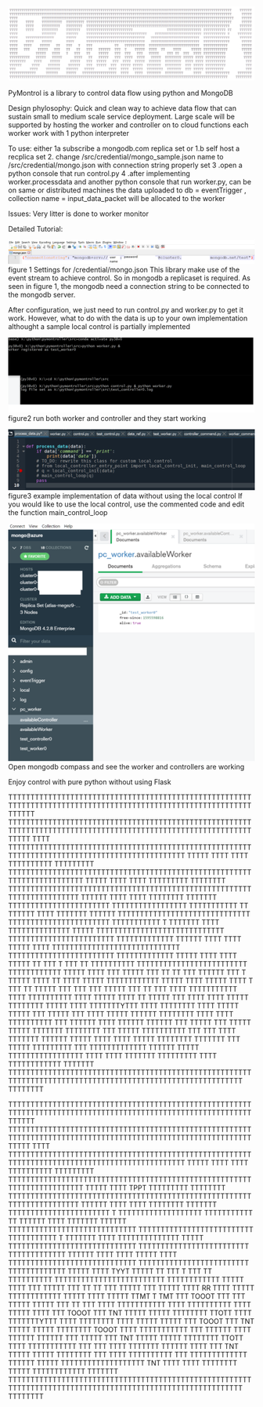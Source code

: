 ![TT](<img/logo.png>)

PyMontrol is a library to control data flow using python and MongoDB

Design phylosophy:
Quick and clean way to achieve data flow that can sustain small to medium scale service deployment.
Large scale will be supported by hosting the worker and controller on to cloud functions
each worker work with 1 python interpreter



To use:
either 1a subscribe a mongodb.com replica set or 1.b self host a recplica set
2. change /src/credential/mongo_sample.json name to /src/credential/mongo.json with connection string properly set
3 .open a python console that run control.py
4 .after implementing worker.processdata and another python console that run worker.py, can be on same or distributed machines
the data uploaded to db = eventTrigger , collection name = input_data_packet will be allocated to the worker

Issues:
Very litter is done to worker monitor


Detailed Tutorial:

![TT](<img/mongo_json_settings.png>)
figure 1  Settings for /credential/mongo.json
This library make use of the event stream to achieve control. So in mongodb a replicaset is required.
As seen in figure 1, the mongodb need a connection string to be connected to the mongodb server.

After configuration, we just need to run control.py and worker.py to get it work.
However, what to do with the data is up to your own implementation althought a sample local control is partially implemented

![TT](<img/run_controller_and_worker.png>)
figure2 run both worker and controller and they start working

![TT](<img/example_process_data.png>)
figure3 example implementation of data without using the local control
If you would like to use the local control, use the commented code and edit the function main_control_loop

![TT](<img/compassView.png>)
Open mongodb compass and see the worker and controllers are working


Enjoy control with pure python without using Flask

 TTTTTTTTTTTTTTTTTTTTTTTTTTTTTTTTTTTTTTTTTTTTTTTTTTTTTTTTTTTTTTTTTTTTTTTTTTTTTTTTTTTTTTTTTTTTTTTTTTTTTTTTTTTTTT    TTTTTT
 TTTTTTTTTTTTTTTTTTTTTTTTTTTTTTTTTTTTTTTTTTTTTTTTTTTTTTTTTTTTTTTTTTTTTTTTTTTTTTTTTTTTTTTTTTTTTTTTTTTTTTTTTTTTTT     TTTTT
 TTTT            TTTTTTTTTTTTTTTTTTTTTTTTTTTTTTTTTTTTTTTTTTTTTTTTTTTTTTTTTTTTTTTTTTTTTTTTTTTTTTTTTTTTTTTTTTTTTTT    TTTTT
 TTTT    TTTT    TTTTTTTTTT  TTTTTTTTT TTTTTTTTTTTTTTTTTTTTTTTTTTTTTTTTTTTTTTTTTTTTTTTTTTTTTTTTTTTTTTTTTTTTTTTT     TTTTT
 TTTT    TTTT    TTTTTTTTT   TTTTTTTT  TTTTTTTTTTTTTTTTTTTTTTTTTTTTTTTTTTTTTTTTTTTTTTTTTTTTTTTTTTTTTTTTTTTTTTT     TTTTTT
 TTTT    TTTT    TTTTTTTT    TTTTTTT   TTTTTTTTTTTTTTTTTTTTTTT                 TTTTTTTTTTTTTTTTT TTTTTTTTTTT TT    TTTTTT
 TTTT            TTTTTTT     TTTTTT    TTTTTTTTTTTTTTTTTTTTTTTTTTTTTT    TTTTTTTTTTTTTTTTTTTTTTT TTTTTTTTTTT T    TTTTTTT
 TTTT    TTTTTTTTTTTTTT      TTTTT     TTTTTTTTTTTTTTTTTTTTTTTTTTTTT   TTTTTTTTTTTTTTTTTTTTTTTT  TTTTTTTTTTTTT     TTTTTT
 TTTT    TTTT    TTTTT       TTTT      TTTTTTTTTTTTTTTTTTTTTTTTTTTTT   TTTTTTTTTTTTTTTTTTTTTTTT  TTTTTTTTTTTTT      TTTTT
 TTTT   TTTT    TTTTT   TT   TTT   T   TTT           TT   TTTTTTTTTT  TTTTTTTTTTTTTTTTTTTTTTTTT  TTTTTTTTTTTT       TTTTT
 TTTT   TTT    TTTTT   TTT   TT   TT   TTT   TTTTTT  TTT  T    TTTTT  TTTT  TT    TTTT     TTTTT TTTTTTTTTTTT       TTTTT
 TTTT         TTTTT   TTTT   T   TTT   TT    TTTTT   TTT  TTT   TTT   TTTTT    TTT TT  TTT  TTTT TTTTTTTTTTT         TTTT
 TTTTTTTTTT   TTTT   TTTTT      TTTT   TT   TTTTT   TTT  TTTT  TTTT   TTTTT  TTTTTTTT TTTTT TTTT TTTTTTTYTTT         TTTT
 TTTTTTTT    TTTT    TTTTT     TTTTT   TTT  TTTTT   TTT  TTTT  TTTTT  TTTTTT  TTTTTTTT  TTTT TTTT TTTTTTTTTT          TTT
 TTTTTT     TTTT    TTTTTT    TTTTTT   TTT  TTTTT  TTT  TTTTT TTTTT  TTTTTTT  TTTTTTTT  TTT TTTTT TTTTTTTTTT          TTT
 TTT       TTTT    TTTTTTT   TTTTTT   TTTTT       TTTT  TTTT  TTTTT  TTTTTTTT  TTTTTTT  TTT TTTTT TTTTTTTTT           TTT
 TTTTTTTTTTTTT     TTTTTT    TTTTT   TTTTTTTTTTTTTTTTT  TTTT   TTTT  TTTTTTT  TTTTTTTTT     TTTT  TTTTTTTTTTTT    TTTTTTT
 TTTTTTTTTTTTTTTTTTTTTTTTTTTTTTTTTTTTTTTTTTTTTTTTTTTTTTTTTTTTTTTTTTTTTTTTTTTTTTTTTTTTTTTTTTTTTTTTTTTTTTTTTTTT    TTTTTTTT
 
 TTTTTTTTTTTTTTTTTTTTTTTTTTTTTTTTTTTTTTTTTTTTTTTTTTTTTTTTTTTTTTTTTTTTTTTTTTTTTTTTTTTTTTTTTTTTTTTTTTTTTTTTTTTTTT    TTTTTT
 TTTTTTTTTTTTTTTTTTTTTTTTTTTTTTTTTTTTTTTTTTTTTTTTTTTTTTTTTTTTTTTTTTTTTTTTTTTTTTTTTTTTTTTTTTTTTTTTTTTTTTTTTTTTTT     TTTTT
 TTTT            TTTTTTTTTTTTTTTTTTTTTTTTTTTTTTTTTTTTTTTTTTTTTTTTTTTTTTTTTTTTTTTTTTTTTTTTTTTTTTTTTTTTTTTTTTTTTTT    TTTTT
 TTTT    TTTT    TTTTTTTTTT  TTTTTTTTT TTTTTTTTTTTTTTTTTTTTTTTTTTTTTTTTTTTTTTTTTTTTTTTTTTTTTTTTTTTTTTTTTTTTTTTT     TTTTT
 TTTT    TPPT    TTTTTTTTT   TTTTTTTT  TTTTTTTTTTTTTTTTTTTTTTTTTTTTTTTTTTTTTTTTTTTTTTTTTTTTTTTTTTTTTTTTTTTTTTT     TTTTTT
 TTTT    TTTT    TTTTTTTT    TTTTTTT   TTTTTTTTTTTTTTTTTTTTTTT       T       TTTTTTTTTTTTTTTTTTT TTTTTTTTTTT TT    TTTTTT
 TTTT            TTTTTTT     TTTTTT    TTTTTTTTTTTTTTTTTTTTTTTTTTTTT  TTTTTTTTTTTTTTTTTTTTTTTTTT TTTTTTTTTTT T    TTTTTTT
 TTTT    TTTTTTTTTTTTTT      TTTTT     TTTTTTTTTTTTTTTTTTTTTTTTTTTTT  TTTTTTTTTTTTTTTTTTTTTTTTT  TTTTTTTTTTTTT     TTTTTT
 TTTT    TTTT    TTTTT       TTTT      TTTTTTTTTTTTTTTTTTTTTTTTTTTTT  TTTTTTTTTTTTTTTTTTTTTTTTT  TTTTTTTTTTTTT      TTTTT
 TTTT   TYYT    TTTTT   TT   TTT   T   TTT           TT   TTTTTTTTTT  TTTTTTTTTTTTTTTTTTTTTTTTT  TTTTTTTTTTTT       TTTTT
 TTTT   TTT    TTTTT   TTT   TT   TT   TTT   TTTTT   TTT       TTTTT  TTTT  RR    TTTT     TTTTT TTTTTTTTTTTT       TTTTT
 TTTT         TTTTT   TTMT   T   TMT   TTT   TOOOT   TTT  TTT  TTTTT  TTTTT    TTT TT  TTT  TTTT TTTTTTTTTTT         TTTT
 TTTTTTTTTT   TTTT   TTTTT      TTTT   TTT   TOOOT   TTT  TNT  TTTTT  TTTTT  TTTTTTTT TTOTT TTTT TTTTTTTYTTT         TTTT
 TTTTTTTT    TTTT    TTTTT     TTTTT   TTT   TOOOT   TTT  TNT  TTTTT  TTTTT  TTTTTTTT TOOOT TTTT TTTTTTTTTTT          TTT
 TTTTTT     TTTT    TTTTTT    TTTTTT   TTT   TTTTT   TTT  TNT  TTTTT  TTTTT  TTTTTTTT TTOTT TTTT TTTTTTTTTTT          TTT
 TTT       TTTT    TTTTTTT   TTTTTT   TTTT           TTT  TNT  TTTTT  TTTTT  TTTTTTTT  TTT  TTTT TTTTTTTTTT           TTT
 TTTTTTTTTTTTT     TTTTTT    TTTTT   TTTTTTTTTTTTTTTTTTT  TNT   TTTT  TTTT    TTTTTTTT     TTTTT  TTTTTTTTTTTT    TTTTTTT
 TTTTTTTTTTTTTTTTTTTTTTTTTTTTTTTTTTTTTTTTTTTTTTTTTTTTTTTTTTTTTTTTTTTTTTTTTTTTTTTTTTTTTTTTTTTTTTTTTTTTTTTTTTTT    TTTTTTTT